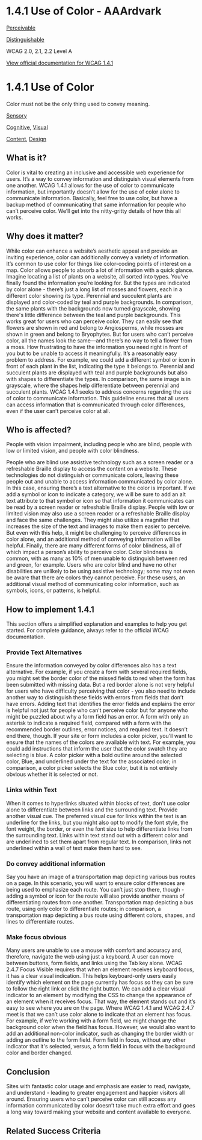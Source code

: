 # 1.4.1 Use of Color - AAArdvark

[Perceivable](https://aaardvarkaccessibility.com/wcag-principle/perceivable/)

[Distinguishable](https://aaardvarkaccessibility.com/wcag-guideline/distinguishable/)

WCAG 2.0, 2.1, 2.2
Level A

[View official documentation for WCAG 1.4.1](https://www.w3.org/WAI/WCAG22/Understanding/use-of-color.html)

# 1.4.1 Use of Color

Color must not be the only thing used to convey meaning.

[Sensory](https://aaardvarkaccessibility.com/wcag-theme/sensory/) 

 

[Cognitive](https://aaardvarkaccessibility.com/wcag-disability/cognitive/), [Visual](https://aaardvarkaccessibility.com/wcag-disability/visual/) 

 

[Content](https://aaardvarkaccessibility.com/wcag-responsibility/content/), [Design](https://aaardvarkaccessibility.com/wcag-responsibility/design/) 

## What is it?

Color is vital to creating an inclusive and accessible web experience for users. It’s a way to convey information and distinguish visual elements from one another. WCAG 1.4.1 allows for the use of color to communicate information, but importantly doesn’t allow for the use of color alone to communicate information. Basically, feel free to use color, but have a backup method of communicating that same information for people who can’t perceive color. We’ll get into the nitty-gritty details of how this all works.

## Why does it matter?

While color can enhance a website’s aesthetic appeal and provide an inviting experience, color can additionally convey a variety of information. It’s common to use color for things like color-coding points of interest on a map. Color allows people to absorb a lot of information with a quick glance.
Imagine locating a list of plants on a website, all sorted into types. You’ve finally found the information you’re looking for. But the types are indicated by color alone - there’s just a long list of mosses and flowers, each in a different color showing its type.
Perennial and succulent plants are displayed and color-coded by teal and purple backgrounds. In comparison, the same plants with the backgrounds now turned grayscale, showing there's little difference between the teal and purple backgrounds.
This works great for users who can perceive color. They can easily see that flowers are shown in red and belong to Angiosperms, while mosses are shown in green and belong to Bryophytes. But for users who can’t perceive color, all the names look the same—and there’s no way to tell a flower from a moss. How frustrating to have the information you need right in front of you but to be unable to access it meaningfully.
It’s a reasonably easy problem to address. For example, we could add a different symbol or icon in front of each plant in the list, indicating the type it belongs to.
Perennial and succulent plants are displayed with teal and purple backgrounds but also with shapes to differentiate the types. In comparison, the same image is in grayscale, where the shapes help differentiate between perennial and succulent plants.
WCAG 1.4.1 seeks to address concerns regarding the use of color to communicate information. This guideline ensures that all users can access information that is communicated through color differences, even if the user can’t perceive color at all.

## Who is affected?

People with vision impairment, including people who are blind, people with low or limited vision, and people with color blindness.

People who are blind use assistive technology such as a screen reader or a refreshable Braille display to access the content on a website. These technologies do not distinguish or communicate colors, leaving these people out and unable to access information communicated by color alone. In this case, ensuring there’s a text alternative to the color is important. If we add a symbol or icon to indicate a category, we will be sure to add an alt text attribute to that symbol or icon so that information it communicates can be read by a screen reader or refreshable Braille display.
People with low or limited vision may also use a screen reader or a refreshable Braille display and face the same challenges. They might also utilize a magnifier that increases the size of the text and images to make them easier to perceive. But even with this help, it might be challenging to perceive differences in color alone, and an additional method of conveying information will be helpful.
Finally, there are many different forms of color blindness, all of which impact a person’s ability to perceive color. Color blindness is common, with as many as 10% of men unable to distinguish between red and green, for example. Users who are color blind and have no other disabilities are unlikely to be using assistive technology; some may not even be aware that there are colors they cannot perceive. For these users, an additional visual method of communicating color information, such as symbols, icons, or patterns, is helpful.

## How to implement 1.4.1

This section offers a simplified explanation and examples to help you get started. For complete guidance, always refer to the official WCAG documentation.

### Provide Text Alternatives

Ensure the information conveyed by color differences also has a text alternative. For example, if you create a form with several required fields, you might set the border color of the missed fields to red when the form has been submitted with missing data.
But a red border alone is not very helpful for users who have difficulty perceiving that color - you also need to include another way to distinguish these fields with errors from fields that don’t have errors. Adding text that identifies the error fields and explains the error is helpful not just for people who can’t perceive color but for anyone who might be puzzled about why a form field has an error.
A form with only an asterisk to indicate a required field, compared with a form with the recommended border outlines, error notices, and required text.
It doesn’t end there, though. If your site or form includes a color picker, you’ll want to ensure that the names of the colors are available with text. For example, you could add instructions that inform the user that the color swatch they are selecting is blue.
A color picker with a bold outline around the selected color, Blue, and underlined under the text for the associated color; in comparison, a color picker selects the Blue color, but it is not entirely obvious whether it is selected or not.
### Links within Text

When it comes to hyperlinks situated within blocks of text, don't use color alone to differentiate between links and the surrounding text. Provide another visual cue. The preferred visual cue for links within the text is an underline for the links, but you might also opt to modify the font style, the font weight, the border, or even the font size to help differentiate links from the surrounding text.
Links within text stand out with a different color and are underlined to set them apart from regular text. In comparison, links not underlined within a wall of text make them hard to see.
### Do convey additional information

Say you have an image of a transportation map depicting various bus routes on a page. In this scenario, you will want to ensure color differences are being used to emphasize each route. You can’t just stop there, though - adding a symbol or icon for the route will also provide another means of differentiating routes from one another.
Transportation map depicting a bus route, using only color to differentiate routes; in comparison, a transportation map depicting a bus route using different colors, shapes, and lines to differentiate routes.
### Make focus obvious

Many users are unable to use a mouse with comfort and accuracy and, therefore, navigate the web using just a keyboard. A user can move between buttons, form fields, and links using the Tab key alone. WCAG 2.4.7 Focus Visible requires that when an element receives keyboard focus, it has a clear visual indication. This helps keyboard-only users easily identify which element on the page currently has focus so they can be sure to follow the right link or click the right button.
We can add a clear visual indicator to an element by modifying the CSS to change the appearance of an element when it receives focus. That way, the element stands out and it’s easy to see where you are on the page.
Where WCAG 1.4.1 and WCAG 2.4.7 meet is that we can’t use color alone to indicate that an element has focus. For example, if we’re working with a form field, we might change the background color when the field has focus. However, we would also want to add an additional non-color indicator, such as changing the border width or adding an outline to the form field.
Form field in focus, without any other indicator that it's selected, versus, a form field in focus with the background color and border changed.

## Conclusion

Sites with fantastic color usage and emphasis are easier to read, navigate, and understand - leading to greater engagement and happier visitors all around. Ensuring users who can’t perceive color can still access any information communicated by color doesn’t take much extra effort and goes a long way toward making your website and content available to everyone.

## Related Success Criteria

